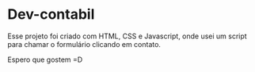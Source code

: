 # Dev-contabil

Esse projeto foi criado com HTML, CSS e Javascript, onde usei um script para chamar o formulário clicando em contato.

Espero que gostem =D